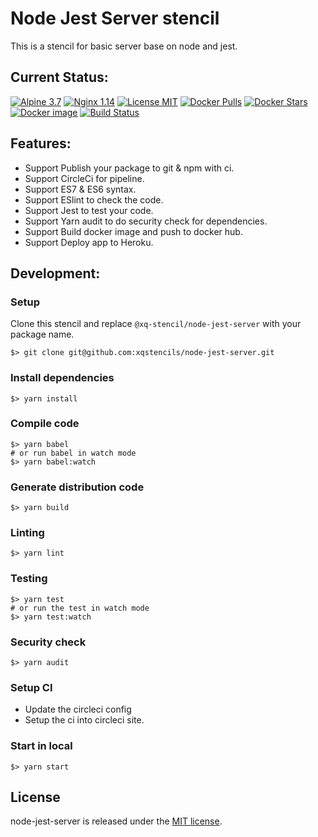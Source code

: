 # Node Jest Server stencil
This is a stencil for basic server base on node and jest.

## Current Status:

[![Alpine 3.7](https://img.shields.io/badge/alpine-3.7-brightgreen.svg)]()
[![Nginx 1.14](https://img.shields.io/badge/nginx-1.14-brightgreen.svg)]()
[![License MIT](https://img.shields.io/badge/license-MIT-blue.svg)]()
[![Docker Pulls](https://img.shields.io/docker/pulls/xqstencils/node-jest-server.svg)](https://hub.docker.com/r/xqstencils/node-jest-server/)
[![Docker Stars](https://img.shields.io/docker/stars/xqstencils/node-jest-server.svg)](https://hub.docker.com/r/xqstencils/node-jest-server/)
[![Docker image](https://images.microbadger.com/badges/image/xqstencils/node-jest-server.svg)](https://microbadger.com/images/xqstencils/node-jest-server)
[![Build Status](https://circleci.com/gh/xqstencils/node-jest-server.svg?style=svg)](https://circleci.com/gh/xqstencils/node-jest-server)

## Features:

* Support Publish your package to git & npm with ci.
* Support CircleCi for pipeline.
* Support ES7 & ES6 syntax.
* Support ESlint to check the code.
* Support Jest to test your code.
* Support Yarn audit to do security check for dependencies.
* Support Build docker image and push to docker hub.
* Support Deploy app to Heroku.

## Development:

### Setup

Clone this stencil and replace `@xq-stencil/node-jest-server` with your package name.

```
$> git clone git@github.com:xqstencils/node-jest-server.git
```

### Install dependencies

```
$> yarn install
```

### Compile code

```
$> yarn babel
# or run babel in watch mode
$> yarn babel:watch
```

### Generate distribution code

```
$> yarn build
```

### Linting

```
$> yarn lint
```

### Testing

```
$> yarn test
# or run the test in watch mode
$> yarn test:watch
```

### Security check

```
$> yarn audit
```

### Setup CI

* Update the circleci config
* Setup the ci into circleci site.


### Start in local

```
$> yarn start
```

## License

node-jest-server is released under the [MIT license](https://github.com/xqstencils/node-jest-server/blob/master/LICENSE).
